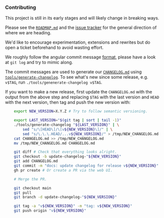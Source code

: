 ### Contributing

This project is still in its early stages and will likely change in breaking
ways.

Please see the [`ROADMAP.md`](ROADMAP.md) and the [issue
tracker](https://github.com/symbiont-io/detsys-testkit/issues) for the general
direction of where we are heading.

We'd like to encourage experimentation, extensions and rewrites but do open a
ticket beforehand to avoid wasting effort.

We roughly follow the angular commit message
[format](https://github.com/conventional-changelog/conventional-changelog/blob/a5505865ff3dd710cf757f50530e73ef0ca641da/conventions/angular.md),
please have a look at `git log` and try to mimic along.

The commit messages are used to generate our [`CHANGELOG.md`](CHANGELOG.md)
using [`tools/generate-changelog`](tools/generate-changelog). To see what's new
since some release, e.g. `v$TAG`, run `./tools/genenerate-changelog v$TAG`.

If you want to make a new release, first update the `CHANGELOG.md` with the
output from the above step and replacing `$TAG` with the last version and `HEAD`
with the next version, then tag and push the new version with:

```bash
    export NEW_VERSION=X.Y.Z # Try to follow semantic versioning.

    export LAST_VERSION="$(git tag | sort | tail -1)"
    ./tools/generate-changelog "${LAST_VERSION}" | \
        sed "s/\[HEAD\]/\[v${NEW_VERSION}\]/" | \
        sed "s/\.\.\.HEAD/...v${NEW_VERSION}/" > /tmp/NEW_CHANGELOG.md
    cat CHANGELOG.md >> /tmp/NEW_CHANGELOG.md
    mv /tmp/NEW_CHANGELOG.md CHANGELOG.md

    git diff # Check that everything looks alright.
    git checkout -b update-changelog-"${NEW_VERSION}"
    git add CHANGELOG.md
    git commit -m "docs: update changelog for release v${NEW_VERSION}"
    gh pr create # Or create a PR via the web UI.

    # Merge the PR.

    git checkout main
    git pull
    git branch -d update-changelog-"${NEW_VERSION}"

    git tag -a "v${NEW_VERSION}" -m "tag: v${NEW_VERSION}"
    git push origin "v${NEW_VERSION}"
```
